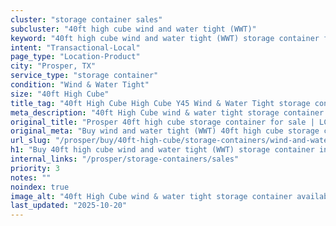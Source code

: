 ```yaml
---
cluster: "storage container sales"
subcluster: "40ft high cube wind and water tight (WWT)"
keyword: "40ft high cube wind and water tight (WWT) storage container for sale Prosper, TX"
intent: "Transactional-Local"
page_type: "Location-Product"
city: "Prosper, TX"
service_type: "storage container"
condition: "Wind & Water Tight"
size: "40ft High Cube"
title_tag: "40ft High Cube High Cube Y45 Wind & Water Tight storage container Sales in Prosper | LC Container"
meta_description: "40ft High Cube wind & water tight storage container sales in Prosper. High cube containers with extra height. Fast delivery, competitive pricing. Serving storage containers area. Quote ID: SA2. Call (214) 524-4168 for your free quote today."
original_title: "Prosper 40ft high cube storage container for sale | LC"
original_meta: "Buy wind and water tight (WWT) 40ft high cube storage container sale with local delivery in Prosper, TX. LC Container — local Since 2003. Request a fast quote today."
url_slug: "/prosper/buy/40ft-high-cube/storage-containers/wind-and-water-tight-wwt"
h1: "Buy 40ft high cube wind and water tight (WWT) storage container in Prosper"
internal_links: "/prosper/storage-containers/sales"
priority: 3
notes: ""
noindex: true
image_alt: "40ft High Cube wind & water tight storage container available for delivery in Prosper"
last_updated: "2025-10-20"
---
```


<!-- TODO: Add unique city/inventory copy, images, and internal links here. -->
